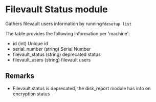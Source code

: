 Filevault Status module
=======================

Gathers filevault users information by running`fdesetup list`

The table provides the following information per 'machine':

* id (int) Unique id
* serial_number (string) Serial Number
* filevault_status (string) deprecated status	
* filevault_users (string) filevault users

Remarks
----

* Filevault status is deprecated, the disk_report module has info on encryption status